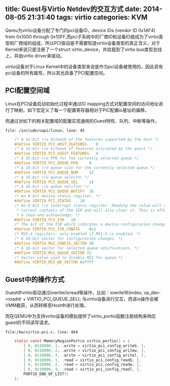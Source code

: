 title: Guest与Virtio Netdev的交互方式
date: 2014-08-05 21:31:40
tags: virtio
categories: KVM
---
Qemu为virtio设备分配了专门的pci设备ID，device IDs (vendor ID 0x1AF4) from 0x1000 through 0x10FF,而pci子系统中的厂商ID和设备ID就成为了virtio类型和厂商域的组成，所以PCI驱动是不需要知道virtio设备类型的真正含义，对于Kernel来说只是注册了一个struct virtio_device，并挂载到了virtio bus类型总线上，并由virtio driver来驱动。

virtio设备对于Linux Kernel中的设备类型来说是作为pci设备被使用的，因此具有pci设备的所有属性，所以其也具备了PCI配置空间。

<!--more-->

## PCI配置空间域

Linux在PCI设备启动初始化过程中通过IO mapping方式对配置空间的访问地址进行了映射。如下宏定义了每一个配置寄存器相对于PIC配置io基址的偏移。

而通过对如下的相关配置域的配置实现通用的Guest特性、队列、中断等操作。

	file: /include/uapi/linux, line: 45
```c
	/* A 32-bit r/o bitmask of the features supported by the host */
	#define VIRTIO_PCI_HOST_FEATURES	0
	/* A 32-bit r/w bitmask of features activated by the guest */
	#define VIRTIO_PCI_GUEST_FEATURES	4
	/* A 32-bit r/w PFN for the currently selected queue */
	#define VIRTIO_PCI_QUEUE_PFN	 8
	/* A 16-bit r/o queue size for the currently selected queue */
	#define VIRTIO_PCI_QUEUE_NUM	 12
	/* A 16-bit r/w queue selector */
	#define VIRTIO_PCI_QUEUE_SEL	 14
	/* A 16-bit r/w queue notifier */
	#define VIRTIO_PCI_QUEUE_NOTIFY	 16
	/* An 8-bit device status register. */
	#define VIRTIO_PCI_STATUS	 18
	/* An 8-bit r/o interrupt status register. Reading the value will return the
	 * current contents of the ISR and will also clear it. This is effectively
	 * a read-and-acknowledge. */
	#define VIRTIO_PCI_ISR	 19
	/* The bit of the ISR which indicates a device configuration change. */
	#define VIRTIO_PCI_ISR_CONFIG	 0x2
	/* MSI-X registers: only enabled if MSI-X is enabled. */
	/* A 16-bit vector for configuration changes. */
	#define VIRTIO_MSI_CONFIG_VECTOR 20
	/* A 16-bit vector for selected queue notifications. */
	#define VIRTIO_MSI_QUEUE_VECTOR 22
	/* Vector value used to disable MSI for queue */
	#define VIRTIO_MSI_NO_VECTOR 0xffff
```
## Guest中的操作方式

Guest中virtio驱动通过iowrite/ioread等操作，比如：iowrite16(index, vp_dev->ioaddr + VIRTIO_PCI_QUEUE_SEL); 与virtio设备进行交互，而该io操作会被VMM截获，从而转移至Host中进行处理。

而在QEMU中为支持virtio设备的模拟提供了virtio_portio函数注册结构来响应guest的不同读写请求。

	file:/hw/virtio-pci.c, line: 464
```c	
	static const MemoryRegionPortio virtio_portio[] = {
	    { 0, 0x10000, 1, .write = virtio_pci_config_writeb, },
	    { 0, 0x10000, 2, .write = virtio_pci_config_writew, },
	    { 0, 0x10000, 4, .write = virtio_pci_config_writel, },
	    { 0, 0x10000, 1, .read = virtio_pci_config_readb, },
	    { 0, 0x10000, 2, .read = virtio_pci_config_readw, },
	    { 0, 0x10000, 4, .read = virtio_pci_config_readl, },
	    PORTIO_END_OF_LIST()
	};
```